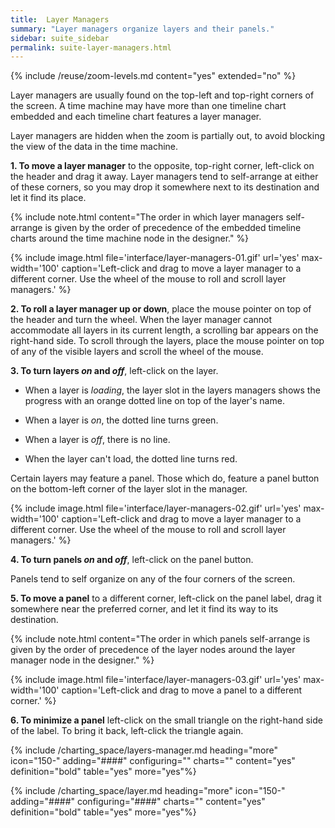 ```yaml
---
title:  Layer Managers
summary: "Layer managers organize layers and their panels."
sidebar: suite_sidebar
permalink: suite-layer-managers.html
---
```


{% include /reuse/zoom-levels.md content="yes" extended="no" %}

Layer managers are usually found on the top-left and top-right corners of the screen. A time machine may have more than one timeline chart embedded and each timeline chart features a layer manager.

Layer managers are hidden when the zoom is partially out, to avoid blocking the view of the data in the time machine.

**1. To move a layer manager** to the opposite, top-right corner, left-click on the header and drag it away. Layer managers tend to self-arrange at either of these corners, so you may drop it somewhere next to its destination and let it find its place.

{% include note.html content="The order in which layer managers self-arrange is given by the order of precedence of the embedded timeline charts around the time machine node in the designer." %}

{% include image.html file='interface/layer-managers-01.gif' url='yes' max-width='100' caption='Left-click and drag to move a layer manager to a different corner. Use the wheel of the mouse to roll and scroll layer managers.' %}

**2. To roll a layer manager up or down**, place the mouse pointer on top of the header and turn the wheel. When the layer manager cannot accommodate all layers in its current length, a scrolling bar appears on the right-hand side. To scroll through the layers, place the mouse pointer on top of any of the visible layers and scroll the wheel of the mouse.

**3. To turn layers *on* and *off***, left-click on the layer. 

* When a layer is *loading*, the layer slot in the layers managers shows the progress with an orange dotted line on top of the layer's name.

* When a layer is *on*, the dotted line turns green.

* When a layer is *off*, there is no line.

* When the layer can't load, the dotted line turns red.

Certain layers may feature a <a data-toggle="tooltip" data-original-title="{{site.data.data_mine.plotter_panel}}">panel</a>. Those which do, feature a panel button on the bottom-left corner of the layer slot in the manager.

{% include image.html file='interface/layer-managers-02.gif' url='yes' max-width='100' caption='Left-click and drag to move a layer manager to a different corner. Use the wheel of the mouse to roll and scroll layer managers.' %}

**4. To turn panels *on* and *off***, left-click on the panel button. 

Panels tend to self organize on any of the four corners of the screen.

**5. To move a panel** to a different corner, left-click on the panel label, drag it somewhere near the preferred corner, and let it find its way to its destination.

{% include note.html content="The order in which panels self-arrange is given by the order of precedence of the layer nodes around the layer manager node in the designer." %}

{% include image.html file='interface/layer-managers-03.gif' url='yes' max-width='100' caption='Left-click and drag to move a panel to a different corner.' %}

**6. To minimize a panel** left-click on the small triangle on the right-hand side of the label. To bring it back, left-click the triangle again.

{% include /charting_space/layers-manager.md heading="more" icon="150-" adding="####" configuring="" charts="" content="yes" definition="bold" table="yes" more="yes"%}

{% include /charting_space/layer.md heading="more" icon="150-" adding="####" configuring="####" charts="" content="yes" definition="bold" table="yes" more="yes"%}